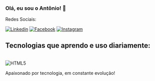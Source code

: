 ### Olá, eu sou o Antônio! 👋


Redes Sociais:

[![Linkedin](https://img.shields.io/badge/LinkedIn-0077B5?style=for-the-badge&logo=linkedin&logoColor=white)](https://www.linkedin.com/in/acarlos2/)
[![Facebook](https://img.shields.io/badge/Facebook-1877F2?style=for-the-badge&logo=facebook&logoColor=white)](https://www.facebook.com/antonio.carlos.501/)
[![Instagram](https://img.shields.io/badge/Instagram-E4405F?style=for-the-badge&logo=instagram&logoColor=white)](https://www.instagram.com/toni_carl0s/)


## Tecnologias que aprendo e uso diariamente:

<div style="display: inline_block"><br/>
<img align="center" alt="HTML5" scr="https://img.shields.io/badge/HTML5-E34F26?style=for-the-badge&logo=html5&logoColor=white"/>
</div> 



 Apaixonado por tecnologia, em constante evolução!
